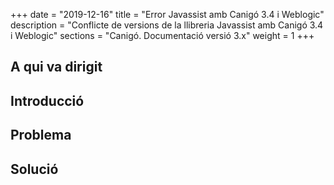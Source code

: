 +++
date        = "2019-12-16"
title       = "Error Javassist amb Canigó 3.4 i Weblogic"
description = "Conflicte de versions de la llibreria Javassist amb Canigó 3.4 i Weblogic"
sections    = "Canigó. Documentació versió 3.x"
weight      = 1
+++

## A qui va dirigit

## Introducció

## Problema

## Solució
